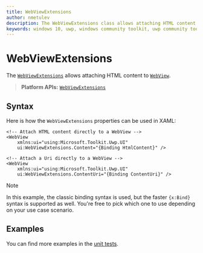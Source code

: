 ```yaml
---
title: WebViewExtensions
author: nmetulev
description: The WebViewExtensions class allows attaching HTML content to a WebView control through XAML directly or through a binding
keywords: windows 10, uwp, windows community toolkit, uwp community toolkit, uwp toolkit, WebViewExtensions, webview, extensions
---
```


# WebViewExtensions

The [`WebViewExtensions`](https://docs.microsoft.com/dotnet/api/microsoft.toolkit.uwp.ui.webviewextensions?view=win-comm-toolkit-dotnet-stable) allows attaching HTML content to [`WebView`](https://docs.microsoft.com/uwp/api/windows.ui.xaml.controls.webview).

> **Platform APIs:** [`WebViewExtensions`](https://docs.microsoft.com/dotnet/api/microsoft.toolkit.uwp.ui.webviewextensions?view=win-comm-toolkit-dotnet-stable)

## Syntax

Here is how the `WebViewExtensions` properties can be used in XAML:

```xaml
<!-- Attach HTML content directly to a WebView -->
<WebView
    xmlns:ui="using:Microsoft.Toolkit.Uwp.UI"   
    ui:WebViewExtensions.Content="{Binding HtmlContent}" />

<!-- Attach a Uri directly to a WebView -->
<WebView
    xmlns:ui="using:Microsoft.Toolkit.Uwp.UI"
    ui:WebViewExtensions.ContentUri="{Binding ContentUri}" />
```

> [!NOTE]
> In this example, the classic binding syntax is used, but the faster `{x:Bind}` syntax is supported as well. You're free to pick which one to use depending on your use case scenario.

## Examples

You can find more examples in the [unit tests](https://github.com/windows-toolkit/WindowsCommunityToolkit/tree/master/UnitTests).